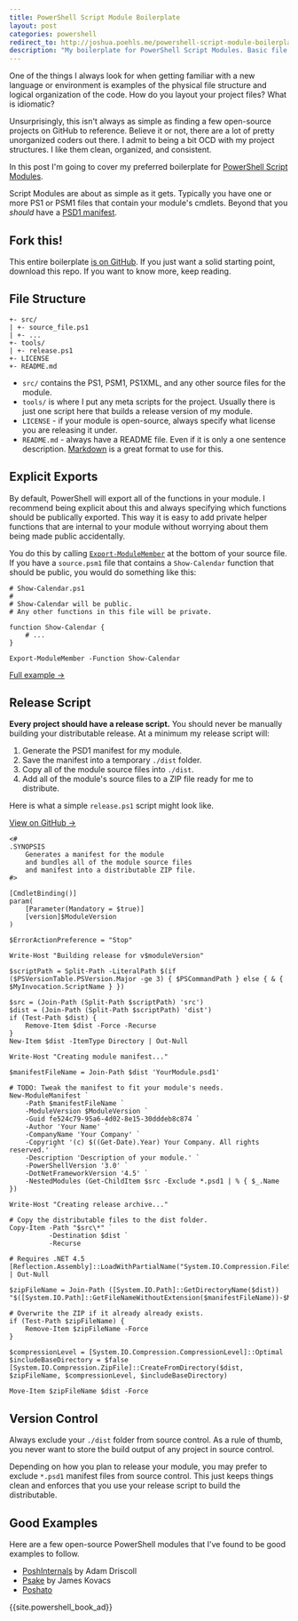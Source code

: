 ```yaml
---
title: PowerShell Script Module Boilerplate
layout: post
categories: powershell
redirect_to: http://joshua.poehls.me/powershell-script-module-boilerplate
description: "My boilerplate for PowerShell Script Modules. Basic file structure and a release script for building the manifest and distributable ZIP."
---
```


One of the things I always look for when getting familiar with a new language or environment is examples of the physical file structure and logical organization of the code. How do you layout your project files? What is idiomatic?

Unsurprisingly, this isn't always as simple as finding a few open-source projects on GitHub to reference. Believe it or not, there are a lot of pretty unorganized coders out there. I admit to being a bit OCD with my project structures. I like them clean, organized, and consistent.

In this post I'm going to cover my preferred boilerplate for [PowerShell Script Modules][script_module].

Script Modules are about as simple as it gets. Typically you have one or more PS1 or PSM1 files that contain your module's cmdlets. Beyond that you _should_ have a [PSD1 manifest][manifest].

## Fork this!

This entire boilerplate [is on GitHub][fork]. If you just want a solid starting point, download this repo. If you want to know more, keep reading.

## File Structure

	+- src/
	| +- source_file.ps1
	| +- ...
	+- tools/
	| +- release.ps1
	+- LICENSE
	+- README.md

- `src/` contains the PS1, PSM1, PS1XML, and any other source files for the module.
- `tools/` is where I put any meta scripts for the project. Usually there is just one script here that builds a release version of my module.
- `LICENSE` - if your module is open-source, always specify what license you are releasing it under.
- `README.md` - always have a README file. Even if it is only a one sentence description. [Markdown][markdown] is a great format to use for this.

## Explicit Exports

By default, PowerShell will export all of the functions in your module. I recommend being explicit about this and always specifying which functions should be publically exported. This way it is easy to add private helper functions that are internal to your module without worrying about them being made public accidentally.

You do this by calling [`Export-ModuleMember`][export_module_member] at the bottom of your source file. If you have a `source.psm1` file that contains a `Show-Calendar` function that should be public, you would do something like this:

	# Show-Calendar.ps1
	#
	# Show-Calendar will be public.
	# Any other functions in this file will be private.

	function Show-Calendar {
		# ...
	}

	Export-ModuleMember -Function Show-Calendar

[Full example &#8594;][export_example]

## Release Script

**Every project should have a release script.** You should never be manually building your distributable release. At a minimum my release script will:

1. Generate the PSD1 manifest for my module.
2. Save the manifest into a temporary `./dist` folder.
3. Copy all of the module source files into `./dist`.
4. Add all of the module's source files to a ZIP file ready for me to distribute.

Here is what a simple `release.ps1` script might look like.

[View on GitHub &#8594;][release_script]

	<#
	.SYNOPSIS
		Generates a manifest for the module
		and bundles all of the module source files
		and manifest into a distributable ZIP file.
	#>

	[CmdletBinding()]
	param(
	    [Parameter(Mandatory = $true)]
	    [version]$ModuleVersion
	)

	$ErrorActionPreference = "Stop"

	Write-Host "Building release for v$moduleVersion"

	$scriptPath = Split-Path -LiteralPath $(if ($PSVersionTable.PSVersion.Major -ge 3) { $PSCommandPath } else { & { $MyInvocation.ScriptName } })

	$src = (Join-Path (Split-Path $scriptPath) 'src')
	$dist = (Join-Path (Split-Path $scriptPath) 'dist')
	if (Test-Path $dist) {
	    Remove-Item $dist -Force -Recurse
	}
	New-Item $dist -ItemType Directory | Out-Null

	Write-Host "Creating module manifest..."

	$manifestFileName = Join-Path $dist 'YourModule.psd1'

	# TODO: Tweak the manifest to fit your module's needs.
	New-ModuleManifest `
	    -Path $manifestFileName `
	    -ModuleVersion $ModuleVersion `
	    -Guid fe524c79-95a6-4d02-8e15-30dddeb8c874 `
	    -Author 'Your Name' `
	    -CompanyName 'Your Company' `
	    -Copyright '(c) $((Get-Date).Year) Your Company. All rights reserved.' `
	    -Description 'Description of your module.' `
	    -PowerShellVersion '3.0' `
	    -DotNetFrameworkVersion '4.5' `
	    -NestedModules (Get-ChildItem $src -Exclude *.psd1 | % { $_.Name })

	Write-Host "Creating release archive..."

	# Copy the distributable files to the dist folder.
	Copy-Item -Path "$src\*" `
	          -Destination $dist `
	          -Recurse

	# Requires .NET 4.5
	[Reflection.Assembly]::LoadWithPartialName("System.IO.Compression.FileSystem") | Out-Null

	$zipFileName = Join-Path ([System.IO.Path]::GetDirectoryName($dist)) "$([System.IO.Path]::GetFileNameWithoutExtension($manifestFileName))-$ModuleVersion.zip"

	# Overwrite the ZIP if it already already exists.
	if (Test-Path $zipFileName) {
	    Remove-Item $zipFileName -Force
	}

	$compressionLevel = [System.IO.Compression.CompressionLevel]::Optimal
	$includeBaseDirectory = $false
	[System.IO.Compression.ZipFile]::CreateFromDirectory($dist, $zipFileName, $compressionLevel, $includeBaseDirectory)

	Move-Item $zipFileName $dist -Force

## Version Control

Always exclude your `./dist` folder from source control. As a rule of thumb, you never want to store the build output of any project in source control.

Depending on how you plan to release your module, you may prefer to exclude `*.psd1` manifest files from source control. This just keeps things clean and enforces that you use your release script to build the distributable.
	
## Good Examples

Here are a few open-source PowerShell modules that I've found to be good examples to follow.

- [PoshInternals](https://github.com/adamdriscoll/PoshInternals) by Adam Driscoll
- [Psake](https://github.com/psake/psake) by James Kovacs
- [Poshato](https://github.com/jpoehls/poshato)

<!--
## Binary Modules

I use a very similar file structure for [PowerShell Binary Modules][binary_module] but they do introduce more complexity into the release script. I'll be covering my binary module boilerplate in a future post. 
-->

{{site.powershell_book_ad}}

[binary_module]: http://msdn.microsoft.com/en-us/library/dd878342(v=vs.85).aspx
[script_module]: http://msdn.microsoft.com/en-us/library/dd878340(v=vs.85).aspx
[manifest]: http://msdn.microsoft.com/en-us/library/dd878337(v=vs.85).aspx
[export_example]: http://msdn.microsoft.com/en-us/library/dd878340(v=vs.85).aspx
[export_module_member]: http://technet.microsoft.com/en-us/library/hh849736.aspx
[markdown]: http://daringfireball.net/projects/markdown/
[fork]: http://github.com/jpoehls/powershell-script-module-boilerplate
[release_script]: https://github.com/jpoehls/powershell-script-module-boilerplate/blob/master/tools/release.ps1